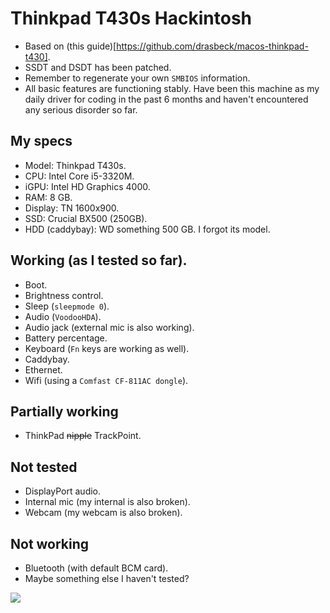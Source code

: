 # Thinkpad T430s Hackintosh
- Based on (this guide)[https://github.com/drasbeck/macos-thinkpad-t430].
- SSDT and DSDT has been patched.
- Remember to regenerate your own ``SMBIOS`` information.
- All basic features are functioning stably. Have been this machine as my daily driver for coding in the past 6 months and haven't encountered any serious disorder so far.

## My specs
- Model: Thinkpad T430s.
- CPU: Intel Core i5-3320M.
- iGPU: Intel HD Graphics 4000.
- RAM: 8 GB.
- Display: TN 1600x900.
- SSD: Crucial BX500 (250GB).
- HDD (caddybay): WD something 500 GB. I forgot its model.

## Working (as I tested so far).
- Boot.
- Brightness control.
- Sleep (``sleepmode 0``).
- Audio (``VoodooHDA``).
- Audio jack (external mic is also working).
- Battery percentage.
- Keyboard (``Fn`` keys are working as well).
- Caddybay.
- Ethernet.
- Wifi (using a ``Comfast CF-811AC dongle``).

## Partially working
- ThinkPad ~~nipple~~ TrackPoint.

## Not tested
- DisplayPort audio.
- Internal mic (my internal is also broken).
- Webcam (my webcam is also broken).

## Not working
- Bluetooth (with default BCM card).
- Maybe something else I haven't tested?

<img src="https://raw.githubusercontent.com/phathung2001/phathung2001/master/terminal.png"/>
